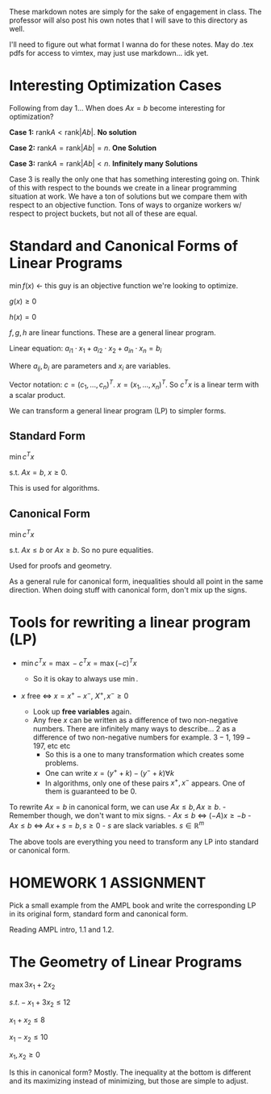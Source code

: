 These markdown notes are simply for the sake of engagement in class. The professor will also post his own notes that I will save to this directory as well.

I'll need to figure out what format I wanna do for these notes. May do .tex pdfs for access to vimtex, may just use markdown... idk yet. 

# Interesting Optimization Cases

Following from day 1... When does $Ax=b$ become interesting for optimization?

**Case 1:** $\text{rank} A < \text{rank} |Ab|$. **No solution**

**Case 2:** $\text{rank} A = \text{rank} |Ab| = n$. **One Solution**

**Case 3:** $\text{rank} A = \text{rank} |Ab| < n$. **Infinitely many Solutions**

Case 3 is really the only one that has something interesting going on. Think of this with respect to the bounds we create in a linear programming situation at work. We have a ton of solutions but we compare them with respect to an objective function. Tons of ways to organize workers w/ respect to project buckets, but not all of these are equal. 

# Standard and Canonical Forms of Linear Programs

$\min f(x)$ <- this guy is an objective function we're looking to optimize. 

$g(x) \geq 0$

$h(x) = 0$ 

$f, g, h$ are linear functions. These are a general linear program. 

Linear equation: $a_{i1} \cdot x_1 + a_{i2} \cdot x_2 + a_{in} \cdot x_n = b_i$ 

Where $a_{ij}, b_i$ are parameters and $x_i$ are variables. 

Vector notation: $c = (c_1, ..., c_n)^T$. $x = (x_1, ..., x_n)^T$. So $c^T x$ is a linear term with a scalar product.

We can transform a general linear program (LP) to simpler forms.

## Standard Form

$\min c^T x$

s.t. $Ax = b$, $x \geq 0$.

This is used for algorithms. 

## Canonical Form

$\min c^T x$ 

s.t. $Ax \leq b$ or $Ax \geq b$. So no pure equalities. 

Used for proofs and geometry. 

As a general rule for canonical form, inequalities should all point in the same direction. When doing stuff with canonical form, don't mix up the signs. 

# Tools for rewriting a linear program (LP)

- $\min c^T x = \max -c^T x = \max (-c)^T x$
	- So it is okay to always use $\min$. 

- $x$ free <=> $x = x^+ - x^-$, $X^+, x^- \geq 0$ 
	- Look up **free variables** again.
	- Any free $x$ can be written as a difference of two non-negative numbers. There are infinitely many ways to describe... 2 as a difference of two non-negative numbers for example. $3-1$, $199-197$, etc etc
		- So this is a one to many transformation which creates some problems.
		- One can write $x = (y^+ + k) - (y^- + k) \forall k$
		- In algorithms, only one of these pairs $x^+, x^-$ appears. One of them is guaranteed to be 0.

To rewrite $Ax = b$ in canonical form, we can use $Ax \leq b, Ax \geq b$. 
	- Remember though, we don't want to mix signs.
	- $Ax \leq b$ <=> $(-A)x \geq -b$
	- $Ax \leq b$ <=> $Ax + s = b, s \geq 0$
		- $s$ are slack variables. $s \in \mathbb{R}^m$

The above tools are everything you need to transform any LP into standard or canonical form. 

# HOMEWORK 1 ASSIGNMENT

Pick a small example from the AMPL book and write the corresponding LP in its original form, standard form and canonical form.

Reading AMPL intro, 1.1 and 1.2.

# The Geometry of Linear Programs

$\max 3x_1 + 2x_2$

$s.t. -x_1 + 3x_2 \leq 12$

$x_1 + x_2 \leq 8$ 

$x_1 - x_2 \leq 10$

$x_1, x_2 \geq 0$ 

Is this in canonical form? Mostly. The inequality at the bottom is different and its maximizing instead of minimizing, but those are simple to adjust. 

